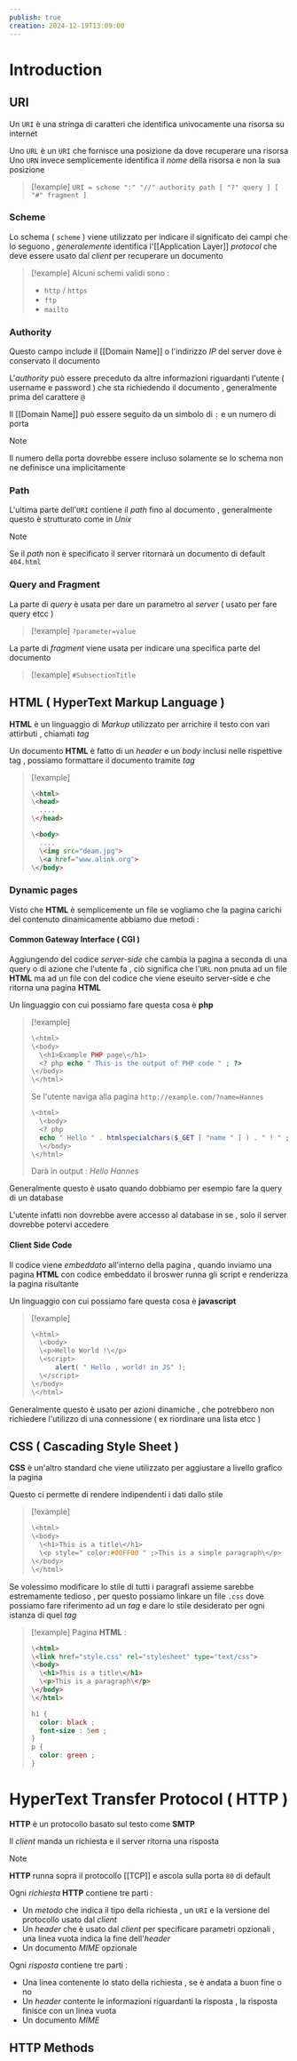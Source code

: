 ```yaml
---
publish: true
creation: 2024-12-19T13:09:00
---
```

# Introduction

## URI

Un `URI` è una stringa di caratteri che identifica univocamente una risorsa su internet

Uno `URL` è un `URI` che fornisce una posizione da dove recuperare una risorsa 
Uno `URN` invece semplicemente identifica il *nome* della risorsa e non la sua posizione 

>[!example] 
>`URI = scheme ":" "//" authority path [ "?" query ] [ "#" fragment ]`
### Scheme

Lo schema ( `scheme` ) viene utilizzato per indicare il significato dei campi che lo seguono , *generalemente* identifica l'[[Application Layer]] *protocol* che deve essere usato dal *client* per recuperare un documento 

>[!example] 
>Alcuni schemi validi sono : 
>+ `http` / `https`
>+ `ftp`
>+ `mailto`
### Authority

Questo campo include il [[Domain Name]] o l'indirizzo *IP* del server dove è conservato il documento 

L'*authority* può essere preceduto da altre informazioni riguardanti l'utente ( username e password ) che sta richiedendo il documento , generalmente prima del carattere `@` 

Il [[Domain Name]] può essere seguito da un simbolo di `:` e un numero di porta 

>[!note] 
>Il numero della porta dovrebbe essere incluso solamente se lo schema non ne definisce una implicitamente 

### Path

L'ultima parte dell'`URI` contiene il *path* fino al documento , generalmente questo è strutturato come in *Unix*

>[!note] 
>Se il *path* non è specificato il server ritornarà un documento di default `404.html`
### Query and Fragment 

La parte di *query* è usata per dare un parametro al *server* ( usato per fare query etcc )

>[!example] 
`?parameter=value`

La parte di *fragment* viene usata per indicare una specifica parte del documento 

>[!example] 
`#SubsectionTitle`

## HTML ( HyperText Markup Language )

**HTML** è un linguaggio di *Markup* utilizzato per arrichire il testo con vari attirbuti , chiamati *tag* 

Un documento **HTML** è fatto di un *header* e un *body* inclusi nelle rispettive tag , possiamo formattare il documento tramite *tag* 

>[!example] 
>```html
>\<html>
>\<head>
>	....
>\</head>
>
>\<body>
>	....
>	\<img src="deam.jpg">
>	\<a href="www.alink.org">
>\</body>
>
>```

### Dynamic pages

Visto che **HTML** è semplicemente un file se vogliamo che la pagina carichi del contenuto dinamicamente abbiamo due metodi : 

#### Common Gateway Interface ( CGI )

Aggiungendo del codice *server-side* che cambia la pagina a seconda di una query o di azione che l'utente fa , ciò significa che l'`URL` non pnuta ad un file **HTML** ma ad un file con del codice che viene eseuito server-side e che ritorna una pagina **HTML**

Un linguaggio con cui possiamo fare questa cosa è **php**

>[!example] 
>```php
>\<html>
>\<body>
>	\<h1>Example PHP page\</h1>
>	<? php echo " This is the output of PHP code " ; ?>
>\</body>
>\</html>
>```
>
>Se l'utente naviga alla pagina `http://example.com/?name=Hannes`
>
>```php
>\<html>
>	\<body>
>	<? php
>	echo " Hello " . htmlspecialchars($_GET [ "name " ] ) . " ! " ;?> 
>	\</body>
>\</html>
>```
>
>Darà in output : *Hello Hannes*

Generalmente questo è usato quando dobbiamo per esempio fare la query di un database 

L'utente infatti non dovrebbe avere accesso al database in se , solo il server dovrebbe potervi accedere 
#### Client Side Code

Il codice viene *embeddato* all'interno della pagina , quando inviamo una pagina **HTML** con codice embeddato il broswer runna gli script e renderizza la pagina risultante 

Un linguaggio con cui possiamo fare questa cosa è **javascript**

>[!example] 
>```javascript
>\<html>
>	\<body>
>	\<p>Hello World !\</p>
>	\<script>
>		alert( " Hello , world! in JS" );
>	\</script>
>\</body>
>\</html>
>```

Generalmente questo è usato per azioni dinamiche , che potrebbero non richiedere l'utilizzo di una connessione ( ex riordinare una lista etcc )
## CSS ( Cascading Style Sheet )

**CSS** è un'altro standard che viene utilizzato per aggiustare a livello grafico la pagina 

Questo ci permette di rendere indipendenti i dati dallo stile

>[!example] 
>```css
>\<html>
>\<body>
>	\<h1>This is a title\</h1>
>	\<p style=" color:#00FF00 " ;>This is a simple paragraph\</p>
>\</body>
>\</html>
>```

Se volessimo modificare lo stile di tutti i paragrafi assieme sarebbe estremamente tedioso , per questo possiamo linkare un file `.css` dove possiamo fare riferimento ad un *tag* e dare lo stile desiderato per ogni istanza di quel *tag*

>[!example] 
>Pagina **HTML** :
>
>```html
>\<html>
>\<link href="style.css" rel="stylesheet" type="text/css">
>\<body>
>	\<h1>This is a title\</h1>
>	\<p>This is a paragraph\</p>
>\</body>
>\</html>
>```
>
>```css
>h1 {
>	color: black ;
>	font-size : 5em ;
>}
>p {
>	color: green ;
>}
>```

# HyperText Transfer Protocol ( HTTP )

**HTTP** è un protocollo basato sul testo come **SMTP**

Il *client* manda un richiesta e il server ritorna una risposta 

>[!note] 
>**HTTP** runna sopra il protocollo [[TCP]] e ascola sulla porta `80` di default
>

Ogni *richiesta* **HTTP** contiene tre parti :
+ Un *metodo* che indica il tipo della richiesta , un `URI` e la versione del protocollo usato dal *client*
+ Un *header* che è usato dal *client* per specificare parametri opzionali , una linea vuota indica la fine dell'*header*
+ Un documento *MIME* opzionale

Ogni *risposta* contiene tre parti : 
+ Una linea contenente lo stato della richiesta , se è andata a buon fine o no
+ Un *header* contente le informazioni riguardanti la risposta , la risposta finisce con un linea vuota 
+ Un documento *MIME*

## HTTP Methods

